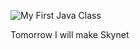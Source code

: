 ![My First Java Class](https://github.com/kimpro82/MyLearning/blob/master/Image/2019-03-17%20My%20First%20Java%20Class.PNG)

Tomorrow I will make Skynet

